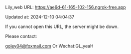 Lily_web URL: https://ae6d-61-165-102-156.ngrok-free.app

Updated at: 2024-12-10 04:04:37

If you cannot open this URL, the server might be down.

Please contact: 

goley04@foxmail.com Or Wechat:GL_yeaH